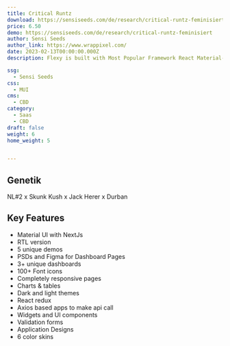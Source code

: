 ```yaml
---
title: Critical Runtz
download: https://sensiseeds.com/de/research/critical-runtz-feminisiert
price: 6.50
demo: https://sensiseeds.com/de/research/critical-runtz-feminisiert
author: Sensi Seeds
author_link: https://www.wrappixel.com/
date: 2023-02-13T00:00:00.000Z
description: Flexy is built with Most Popular Framework React Material-UI.

ssg:
  - Sensi Seeds
css:
  - MUI
cms:
  - CBD
category:
  - Saas
  - CBD
draft: false
weight: 6
home_weight: 5


---
```


## Genetik

NL#2 x Skunk Kush x Jack Herer x Durban

## Key Features

- Material UI with NextJs
- RTL version
- 5 unique demos
- PSDs and Figma for Dashboard Pages
- 3+ unique dashboards
- 100+ Font icons
- Completely responsive pages
- Charts & tables
- Dark and light themes
- React redux
- Axios based apps to make api call
- Widgets and UI components
- Validation forms
- Application Designs
- 6 color skins
